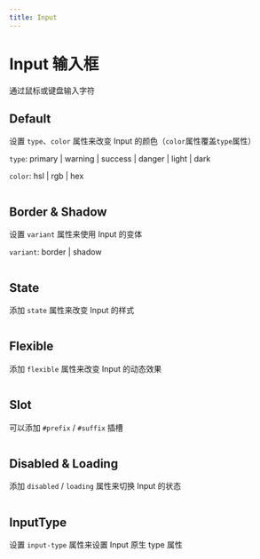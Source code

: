 ```yaml
---
title: Input
---
```


# Input 输入框

通过鼠标或键盘输入字符

## Default

设置 `type`、`color` 属性来改变 Input 的颜色（`color`属性覆盖`type`属性）

`type`: primary | warning | success | danger | light | dark

`color`: hsl | rgb | hex

```vue demo src="./default.vue"

```

## Border & Shadow

设置 `variant` 属性来使用 Input 的变体

`variant`: border | shadow

```vue demo src="./variant.vue"

```

## State

添加 `state` 属性来改变 Input 的样式

```vue demo src="./state.vue"

```

## Flexible

添加 `flexible` 属性来改变 Input 的动态效果

```vue demo src="./flexible.vue"

```

## Slot

可以添加 `#prefix` / `#suffix` 插槽

```vue demo src="./slot.vue"

```

## Disabled & Loading

添加 `disabled` / `loading` 属性来切换 Input 的状态

```vue demo src="./loading.vue"

```

## InputType

设置 `input-type` 属性来设置 Input 原生 type 属性

```vue demo src="./input-type.vue"

```
